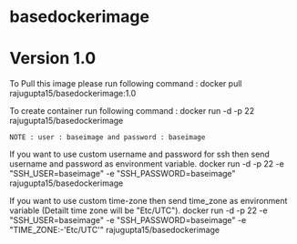 # basedockerimage 
# Version 1.0
To Pull this image please run following command :
	docker pull rajugupta15/basedockerimage:1.0

To create container run following command :
	docker run -d -p 22 rajugupta15/basedockerimage
	
	NOTE : user : baseimage and password : baseimage

If you want to use custom username and password for ssh then send username and password as environment variable.
	docker run -d -p 22 -e "SSH_USER=baseimage" -e "SSH_PASSWORD=baseimage"	rajugupta15/basedockerimage

If you want to use custom time-zone then send time_zone as environment variable (Detailt time zone will be "Etc/UTC").
	docker run -d -p 22 -e "SSH_USER=baseimage" -e "SSH_PASSWORD=baseimage" -e "TIME_ZONE:-'Etc/UTC'" rajugupta15/basedockerimage
